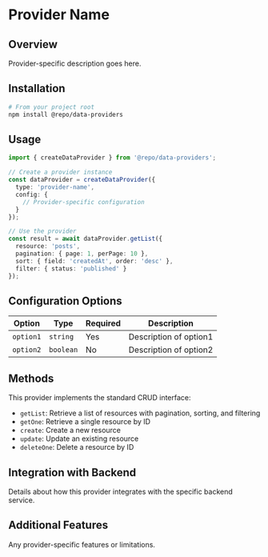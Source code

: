 # Provider Name

## Overview
Provider-specific description goes here.

## Installation

```bash
# From your project root
npm install @repo/data-providers
```

## Usage

```typescript
import { createDataProvider } from '@repo/data-providers';

// Create a provider instance
const dataProvider = createDataProvider({
  type: 'provider-name',
  config: {
    // Provider-specific configuration
  }
});

// Use the provider
const result = await dataProvider.getList({
  resource: 'posts',
  pagination: { page: 1, perPage: 10 },
  sort: { field: 'createdAt', order: 'desc' },
  filter: { status: 'published' }
});
```

## Configuration Options

| Option | Type | Required | Description |
|--------|------|----------|-------------|
| `option1` | `string` | Yes | Description of option1 |
| `option2` | `boolean` | No | Description of option2 |

## Methods

This provider implements the standard CRUD interface:

- `getList`: Retrieve a list of resources with pagination, sorting, and filtering
- `getOne`: Retrieve a single resource by ID
- `create`: Create a new resource
- `update`: Update an existing resource
- `deleteOne`: Delete a resource by ID

## Integration with Backend

Details about how this provider integrates with the specific backend service.

## Additional Features

Any provider-specific features or limitations.
